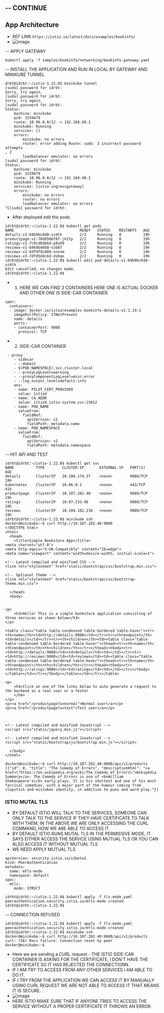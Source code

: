 ## -- CONTINUE 

## App Architecture
- REF LINK ``` https://istio.io/latest/docs/examples/bookinfo/ ```
- ![image](https://github.com/pavankumar0077/istio-guide/assets/40380941/87f03aac-7c18-44e6-9965-01ed86a09a54)


-- APPLY GATEWAY
```
kubectl apply -f samples/bookinfo/networking/bookinfo-gateway.yaml
```
-- INSTALL THE APPLICATION AND RUN IN LOCAL BY GATEWAY AND MINIKUBE TUNNEL
```
drbt@idrbt:~/istio-1.22.0$ minikube tunnel
[sudo] password for idrbt: 
Sorry, try again.
[sudo] password for idrbt: 
Sorry, try again.
[sudo] password for idrbt: 
Status:	
	machine: minikube
	pid: 3159479
	route: 10.96.0.0/12 -> 192.168.49.2
	minikube: Running
	services: []
    errors: 
		minikube: no errors
		router: error adding Route: sudo: 3 incorrect password attempts
, 2
		loadbalancer emulator: no errors
[sudo] password for idrbt: 
Status:	
	machine: minikube
	pid: 3159479
	route: 10.96.0.0/12 -> 192.168.49.2
	minikube: Running
	services: [istio-ingressgateway]
    errors: 
		minikube: no errors
		router: no errors
		loadbalancer emulator: no errors
^C[sudo] password for idrbt: 

```

- After deployed edit the pods

```
idrbt@idrbt:~/istio-1.22.0$ kubectl get pods
NAME                              READY   STATUS    RESTARTS   AGE
details-v1-69b9bc848-vz4tk        2/2     Running   0          19h
productpage-v1-78dd566f6f-jk2tp   2/2     Running   0          19h
ratings-v1-7c9cd8db6d-p8v69       2/2     Running   0          19h
reviews-v1-8464b4668-vzb87        2/2     Running   0          19h
reviews-v2-6df9f9c888-nnnnm       2/2     Running   0          19h
reviews-v3-7dfd5d4c6d-dxbqx       2/2     Running   0          19h
idrbt@idrbt:~/istio-1.22.0$ kubectl edit pod details-v1-69b9bc848-vz4tk
Edit cancelled, no changes made.
idrbt@idrbt:~/istio-1.22.0$
```
- 1. HERE WE CAN FIND 2 CONTAINERS HERE ONE IS ACTUAL DOCKER AND OTHER ONE IS SIDE-CAR CONTAINER.
```
spec:
  containers:
  - image: docker.io/istio/examples-bookinfo-details-v1:1.19.1
    imagePullPolicy: IfNotPresent
    name: details
    ports:
    - containerPort: 9080
      protocol: TCP
```
- 2. SIDE-CAR CONTAINER
```
 - proxy
    - sidecar
    - --domain
    - $(POD_NAMESPACE).svc.cluster.local
    - --proxyLogLevel=warning
    - --proxyComponentLogLevel=misc:error
    - --log_output_level=default:info
    env:
    - name: PILOT_CERT_PROVIDER
      value: istiod
    - name: CA_ADDR
      value: istiod.istio-system.svc:15012
    - name: POD_NAME
      valueFrom:
        fieldRef:
          apiVersion: v1
          fieldPath: metadata.name
    - name: POD_NAMESPACE
      valueFrom:
        fieldRef:
          apiVersion: v1
          fieldPath: metadata.namespace
```

-- HIT API AND TEST
```
idrbt@idrbt:~/istio-1.22.0$ kubectl get svc
NAME          TYPE        CLUSTER-IP       EXTERNAL-IP   PORT(S)    AGE
details       ClusterIP   10.106.174.37    <none>        9080/TCP   19h
kubernetes    ClusterIP   10.96.0.1        <none>        443/TCP    41h
productpage   ClusterIP   10.107.202.40    <none>        9080/TCP   19h
ratings       ClusterIP   10.97.233.96     <none>        9080/TCP   19h
reviews       ClusterIP   10.104.102.236   <none>        9080/TCP   19h
idrbt@idrbt:~/istio-1.22.0$ minikube ssh
docker@minikube:~$ curl http://10.107.202.40:9080
<!DOCTYPE html>
<html>
  <head>
    <title>Simple Bookstore App</title>
<meta charset="utf-8">
<meta http-equiv="X-UA-Compatible" content="IE=edge">
<meta name="viewport" content="width=device-width, initial-scale=1">

<!-- Latest compiled and minified CSS -->
<link rel="stylesheet" href="static/bootstrap/css/bootstrap.min.css">

<!-- Optional theme -->
<link rel="stylesheet" href="static/bootstrap/css/bootstrap-theme.min.css">

  </head>
  <body>
    
    
<p>
    <h3>Hello! This is a simple bookstore application consisting of three services as shown below</h3>
</p>

<table class="table table-condensed table-bordered table-hover"><tr><th>name</th><td>http://details:9080</td></tr><tr><th>endpoint</th><td>details</td></tr><tr><th>children</th><td><table class="table table-condensed table-bordered table-hover"><thead><tr><th>name</th><th>endpoint</th><th>children</th></tr></thead><tbody><tr><td>http://details:9080</td><td>details</td><td></td></tr><tr><td>http://reviews:9080</td><td>reviews</td><td><table class="table table-condensed table-bordered table-hover"><thead><tr><th>name</th><th>endpoint</th><th>children</th></tr></thead><tbody><tr><td>http://ratings:9080</td><td>ratings</td><td></td></tr></tbody></table></td></tr></tbody></table></td></tr></table>

<p>
    <h4>Click on one of the links below to auto generate a request to the backend as a real user or a tester
    </h4>
</p>
<p><a href="/productpage?u=normal">Normal user</a></p>
<p><a href="/productpage?u=test">Test user</a></p>


    
<!-- Latest compiled and minified JavaScript -->
<script src="static/jquery.min.js"></script>

<!-- Latest compiled and minified JavaScript -->
<script src="static/bootstrap/js/bootstrap.min.js"></script>

  </body>
</html>

docker@minikube:~$ curl http://10.107.202.40:9080/api/v1/products
[{"id": 0, "title": "The Comedy of Errors", "descriptionHtml": "<a href=\"https://en.wikipedia.org/wiki/The_Comedy_of_Errors\">Wikipedia Summary</a>: The Comedy of Errors is one of <b>William Shakespeare's</b> early plays. It is his shortest and one of his most farcical comedies, with a major part of the humour coming from slapstick and mistaken identity, in addition to puns and word play."}]
```

### ISTIO MUTAL TLS
- BY DEFAULT ISTIO WILL TALK TO THE SERVICES, SOMEONE CAN ONLY TALK TO THE SERVICE IF THEY HAVE CERTIFICATE TO TALK WITH THEM, IN THE ABOVE WE ARE ONLY ACCESSING THE CURL COMMAND, HOW WE ARE ABLE TO ACCESS IT.
- BY DEFAULT ISTIO RUNS MUTAL TLS IN THE PERMISSIVE MODE, IT SAYS EITHER ACCESS THE SERVICE USING MUTUAL TLS OR YOU CAN ALSO ACCESS IT WITHOUT MUTUAL TLS
- WE NEED APPLY MUTUAL TLS
```
apiVersion: security.istio.io/v1beta1
kind: PeerAuthentication
metadata:
  name: mtls-mode
  namespace: default
spec:
  mtls:
    mode: STRICT
```
```
idrbt@idrbt:~/istio-1.22.0$ kubectl apply -f tls-mode.yaml 
peerauthentication.security.istio.io/mtls-mode created
idrbt@idrbt:~/istio-1.22.0$
```

-- CONNECTION REFUSED
```
idrbt@idrbt:~/istio-1.22.0$ kubectl apply -f tls-mode.yaml 
peerauthentication.security.istio.io/mtls-mode created
idrbt@idrbt:~/istio-1.22.0$ minikube ssh
docker@minikube:~$ curl http://10.107.202.40:9080/api/v1/products
curl: (56) Recv failure: Connection reset by peer
docker@minikube:~$
```
- Here we are sending a CURL request - THE ISTIO SIDE-CAR CONTAINER IS ASKING FOR THE CERTIFICATE, I DON'T HAVE THE CERTIFICATE SO IT HAS REJECTED THE CONNECTIONN.
- IF I AM TRY TO ACCESS FROM ANY OTHER SERVICES I AM ABLE TO DO IT.
- IF I TRY FROM THE APPLICATION WE CAN ACCESS IT BY MANUALLY USING CURL REQUEST WE ARE NOT ABLE TO ACCESS IT THAT MEANS IT IS SECURE.
- ![image](https://github.com/pavankumar0077/istio-guide/assets/40380941/577100e6-6003-4bb8-977c-e52dc572660a)
- HERE ISTIO MAKE SURE THAT IF ANYONE TRIES TO ACCESS THE SERVICE WITHOUT A PROPER CERTIFICATE IT THROWS AN ERROR.
